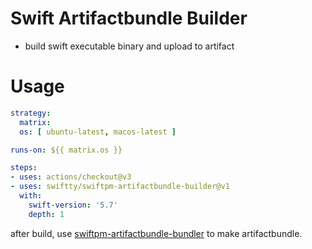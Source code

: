 # Swift Artifactbundle Builder

- build swift executable binary and upload to artifact

# Usage

```yml
strategy:
  matrix:
  os: [ ubuntu-latest, macos-latest ]

runs-on: ${{ matrix.os }}

steps:
- uses: actions/checkout@v3
- uses: swiftty/swiftpm-artifactbundle-builder@v1
  with:
    swift-version: '5.7'
    depth: 1
```

after build, use [swiftpm-artifactbundle-bundler](https://github.com/swiftty/swiftpm-artifactbundle-bundler) to make artifactbundle.
